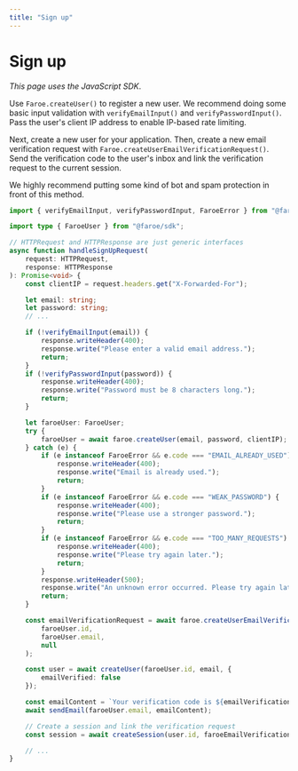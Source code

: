 ```yaml
---
title: "Sign up"
---
```


# Sign up

*This page uses the JavaScript SDK*.

Use `Faroe.createUser()` to register a new user. We recommend doing some basic input validation with `verifyEmailInput()` and `verifyPasswordInput()`. Pass the user's client IP address to enable IP-based rate limiting.

Next, create a new user for your application. Then, create a new email verification request with `Faroe.createUserEmailVerificationRequest()`. Send the verification code to the user's inbox and link the verification request to the current session.

We highly recommend putting some kind of bot and spam protection in front of this method.

```ts
import { verifyEmailInput, verifyPasswordInput, FaroeError } from "@faroe/sdk";

import type { FaroeUser } from "@faroe/sdk";

// HTTPRequest and HTTPResponse are just generic interfaces
async function handleSignUpRequest(
    request: HTTPRequest,
    response: HTTPResponse
): Promise<void> {
    const clientIP = request.headers.get("X-Forwarded-For");

    let email: string;
    let password: string;
    // ...

    if (!verifyEmailInput(email)) {
        response.writeHeader(400);
        response.write("Please enter a valid email address.");
        return;
    }
    if (!verifyPasswordInput(password)) {
        response.writeHeader(400);
        response.write("Password must be 8 characters long.");
        return;
    }

    let faroeUser: FaroeUser;
    try {
        faroeUser = await faroe.createUser(email, password, clientIP);
    } catch (e) {
        if (e instanceof FaroeError && e.code === "EMAIL_ALREADY_USED") {
            response.writeHeader(400);
            response.write("Email is already used.");
            return;
        }
        if (e instanceof FaroeError && e.code === "WEAK_PASSWORD") {
            response.writeHeader(400);
            response.write("Please use a stronger password.");
            return;
        }
        if (e instanceof FaroeError && e.code === "TOO_MANY_REQUESTS") {
            response.writeHeader(400);
            response.write("Please try again later.");
            return;
        }
        response.writeHeader(500);
        response.write("An unknown error occurred. Please try again later.");
        return;
    }

    const emailVerificationRequest = await faroe.createUserEmailVerificationRequest(
        faroeUser.id,
        faroeUser.email,
        null
    );

    const user = await createUser(faroeUser.id, email, {
        emailVerified: false
    });

    const emailContent = `Your verification code is ${emailVerificationRequest.code}.`;
    await sendEmail(faroeUser.email, emailContent);

    // Create a session and link the verification request
    const session = await createSession(user.id, faroeEmailVerificationRequest.id);

    // ...
}
```
